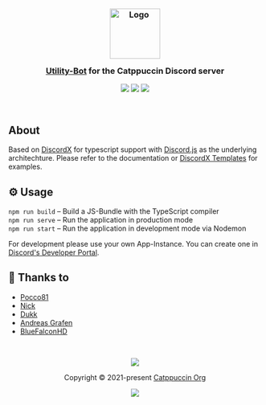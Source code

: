 <h3 align="center">
	<img src="https://raw.githubusercontent.com/catppuccin/catppuccin/main/assets/logos/exports/1544x1544_circle.png" width="100" alt="Logo"/><br/>
	<img src="https://raw.githubusercontent.com/catppuccin/catppuccin/main/assets/misc/transparent.png" height="30" width="0px"/>
	<a href="https://github.com/catppuccin/discord-bot">Utility-Bot</a> for the Catppuccin Discord server
	<img src="https://raw.githubusercontent.com/catppuccin/catppuccin/main/assets/misc/transparent.png" height="30" width="0px"/>
</h3>

<p align="center">
	<a href="https://github.com/catppuccin/discord-bot/stargazers"><img src="https://img.shields.io/github/stars/catppuccin/discord-bot?colorA=363a4f&colorB=b7bdf8&style=for-the-badge"></a>
	<a href="https://github.com/catppuccin/discord-bot/issues"><img src="https://img.shields.io/github/issues/catppuccin/discord-bot?colorA=363a4f&colorB=f5a97f&style=for-the-badge"></a>
	<a href="https://github.com/catppuccin/discord-bot/contributors"><img src="https://img.shields.io/github/contributors/catppuccin/discord-bot?colorA=363a4f&colorB=a6da95&style=for-the-badge"></a>
</p>

&nbsp;

## About

Based on [DiscordX](https://github.com/oceanroleplay/discord.ts) for typescript support with [Discord.js](https://github.com/discordjs/discord.js) as the underlying architechture.
Please refer to the documentation or [DiscordX Templates](https://github.com/oceanroleplay/discordx-templates) for examples.


## ⚙️ Usage
`npm run build` – Build a JS-Bundle with the TypeScript compiler<br>
`npm run serve` – Run the application in production mode<br>
`npm run start` – Run the application in development mode via Nodemon<br>

For development please use your own App-Instance. You can create one in [Discord's Developer Portal](https://discord.com/developers/applications).


## 💝 Thanks to

- [Pocco81](https://github.com/Pocco81)
- [Nick](https://github.com/N-F9)
- [Dukk](https://github.com/DakshG07)
- [Andreas Grafen](https://github.com/andreasgrafen)
- [BlueFalconHD](https://github.com/bluefalconhd)

&nbsp;

<p align="center">
	<img src="https://raw.githubusercontent.com/catppuccin/catppuccin/main/assets/footers/gray0_ctp_on_line.svg?sanitize=true" />
</p>

<p align="center">
	Copyright &copy; 2021-present <a href="https://github.com/catppuccin" target="_blank">Catppuccin Org</a>
</p>

<p align="center">
	<a href="https://github.com/catppuccin/catppuccin/blob/main/LICENSE"><img src="https://img.shields.io/static/v1.svg?style=for-the-badge&label=License&message=MIT&logoColor=d9e0ee&colorA=363a4f&colorB=b7bdf8"/></a>
</p>
